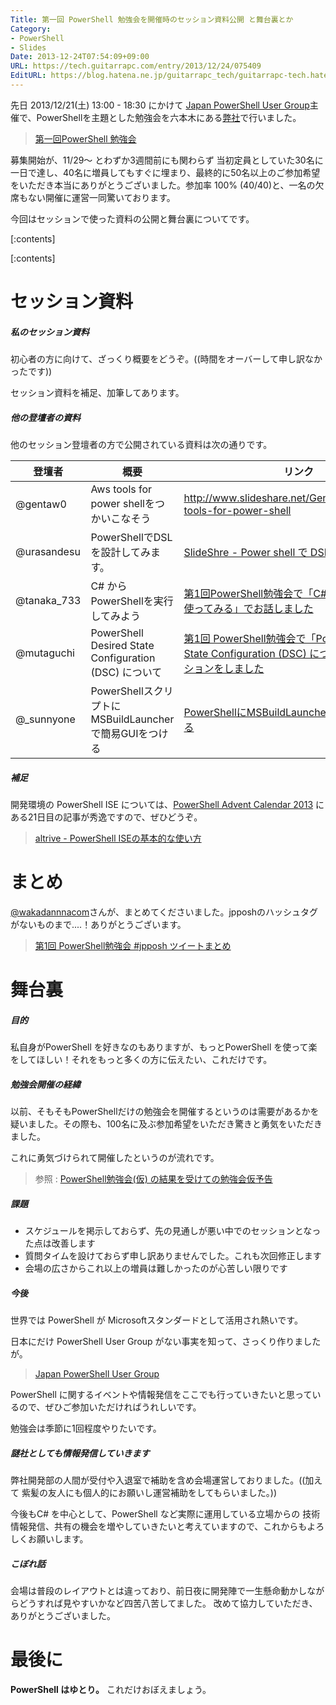 ```yaml
---
Title: 第一回 PowerShell 勉強会を開催時のセッション資料公開 と舞台裏とか
Category:
- PowerShell
- Slides
Date: 2013-12-24T07:54:09+09:00
URL: https://tech.guitarrapc.com/entry/2013/12/24/075409
EditURL: https://blog.hatena.ne.jp/guitarrapc_tech/guitarrapc-tech.hatenablog.com/atom/entry/12921228815715020250
---
```


先日 2013/12/21(土) 13:00 - 18:30 にかけて [Japan PowerShell User Group](http://powershellgroup.org/node/429)主催で、PowerShellを主題とした勉強会を六本木にある[弊社](http://grani.jp/)で行いました。

> [第一回PowerShell 勉強会](http://atnd.org/events/46022)

募集開始が、11/29～ とわずか3週間前にも関わらず 当初定員としていた30名に一日で達し、40名に増員してもすぐに埋まり、最終的に50名以上のご参加希望をいただき本当にありがとうございました。参加率 100% (40/40)と、一名の欠席もない開催に運営一同驚いております。

今回はセッションで使った資料の公開と舞台裏についてです。


[:contents]

[:contents]


# セッション資料

##### 私のセッション資料

初心者の方に向けて、ざっくり概要をどうぞ。((時間をオーバーして申し訳なかったです))

セッション資料を補足、加筆してあります。

<script async class="speakerdeck-embed" data-id="061a73d04e4f01318884263fb8183d01" data-ratio="1.77777777777778" src="//speakerdeck.com/assets/embed.js"></script>

##### 他の登壇者の資料

他のセッション登壇者の方で公開されている資料は次の通りです。

|登壇者|概要|リンク|
|----|----|----|
|@gentaw0|Aws tools for power shellをつかいこなそう|http://www.slideshare.net/GentaWatanabe/aws-tools-for-power-shell|
|@urasandesu|PowerShellでDSLを設計してみます。|[SlideShre - Power shell で DSL](http://www.slideshare.net/urasandesu/power-shell-dsl)|
|@tanaka_733|C# からPowerShellを実行してみよう|[第1回PowerShell勉強会で「C#からPowerShellを使ってみる」でお話しました](http://tech.tanaka733.net/entry/2013/12/21/powershell-from-csharp)|
|@mutaguchi|PowerShell Desired State Configuration (DSC) について|[第1回 PowerShell勉強会で「PowerShell Desired State Configuration (DSC) について」というセッションをしました](http://winscript.jp/powershell/271)|
|@_sunnyone|PowerShellスクリプトにMSBuildLauncherで簡易GUIをつける|[PowerShellにMSBuildLauncherで簡易GUIをつける](http://sunnyone41.blogspot.jp/2013/12/powershellmsbuildlaunchergui.html)|

##### 補足

開発環境の PowerShell ISE については、[PowerShell Advent Calendar 2013](http://atnd.org/events/45107) にある21日目の記事が秀逸ですので、ぜひどうぞ。

> [altrive - PowerShell ISEの基本的な使い方](https://gist.github.com/altrive/8069483)


# まとめ

[@wakadannnacom](https://twitter.com/wakadannacom)さんが、まとめてくださいました。jpposhのハッシュタグがないものまで....！ありがとうございます。

> [第1回 PowerShell勉強会 #jpposh ツイートまとめ](http://togetter.com/li/605753)

# 舞台裏

##### 目的

私自身がPowerShell を好きなのもありますが、もっとPowerShell を使って楽をしてほしい！それをもっと多くの方に伝えたい、これだけです。


##### 勉強会開催の経緯

以前、そもそもPowerShellだけの勉強会を開催するというのは需要があるかを疑いました。その際も、100名に及ぶ参加希望をいただき驚きと勇気をいただきました。

これに勇気づけられて開催したというのが流れです。

> 参照 : [PowerShell勉強会(仮) の結果を受けての勉強会仮予告](http://tech.guitarrapc.com/entry/2013/10/31/103249)


##### 課題

- スケジュールを掲示しておらず、先の見通しが悪い中でのセッションとなった点は改善します
- 質問タイムを設けておらず申し訳ありませんでした。これも次回修正します
- 会場の広さからこれ以上の増員は難しかったのが心苦しい限りです

##### 今後

世界では PowerShell が Microsoftスタンダードとして活用され熱いです。

日本にだけ PowerShell User Group がない事実を知って、さっくり作りましたが。

> [Japan PowerShell User Group](http://powershellgroup.org/node/429)

PowerShell に関するイベントや情報発信をここでも行っていきたいと思っているので、ぜひご参加いただければうれしいです。

勉強会は季節に1回程度やりたいです。

##### 謎社としても情報発信していきます

弊社開発部の人間が受付や入退室で補助を含め会場運営しておりました。((加えて 紫髪の友人にも個人的にお願いし運営補助をしてもらいました。))

今後もC# を中心として、PowerShell など実際に運用している立場からの 技術情報発信、共有の機会を増やしていきたいと考えていますので、これからもよろしくお願いします。

##### こぼれ話

会場は普段のレイアウトとは違っており、前日夜に開発陣で一生懸命動かしながらどうすれば見やすいかなど四苦八苦してました。
改めて協力していただき、ありがとうございました。

# 最後に

**PowerShell はゆとり。** これだけおぼえましょう。
